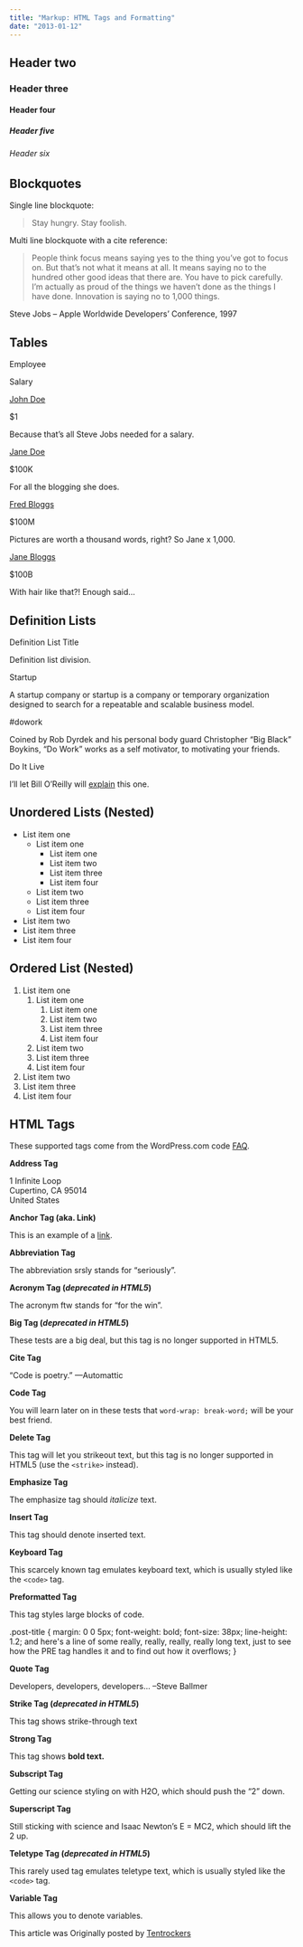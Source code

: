 ```yaml
---
title: "Markup: HTML Tags and Formatting"
date: "2013-01-12"
---
```


## Header two

### Header three

#### Header four

##### Header five

###### Header six

## Blockquotes

Single line blockquote:

> Stay hungry. Stay foolish.

Multi line blockquote with a cite reference:

> People think focus means saying yes to the thing you’ve got to focus on. But that’s not what it means at all. It means saying no to the hundred other good ideas that there are. You have to pick carefully. I’m actually as proud of the things we haven’t done as the things I have done. Innovation is saying no to 1,000 things.

Steve Jobs – Apple Worldwide Developers’ Conference, 1997

## Tables

Employee

Salary

[John Doe](http://example.org/)

$1

Because that’s all Steve Jobs needed for a salary.

[Jane Doe](http://example.org/)

$100K

For all the blogging she does.

[Fred Bloggs](http://example.org/)

$100M

Pictures are worth a thousand words, right? So Jane x 1,000.

[Jane Bloggs](http://example.org/)

$100B

With hair like that?! Enough said…

## Definition Lists

Definition List Title

Definition list division.

Startup

A startup company or startup is a company or temporary organization designed to search for a repeatable and scalable business model.

#dowork

Coined by Rob Dyrdek and his personal body guard Christopher “Big Black” Boykins, “Do Work” works as a self motivator, to motivating your friends.

Do It Live

I’ll let Bill O’Reilly will [explain](https://www.youtube.com/watch?v=O_HyZ5aW76c "We'll Do It Live") this one.

## Unordered Lists (Nested)

- List item one
    - List item one
        - List item one
        - List item two
        - List item three
        - List item four
    - List item two
    - List item three
    - List item four
- List item two
- List item three
- List item four

## Ordered List (Nested)

1. List item one
    1. List item one
        1. List item one
        2. List item two
        3. List item three
        4. List item four
    2. List item two
    3. List item three
    4. List item four
2. List item two
3. List item three
4. List item four

## HTML Tags

These supported tags come from the WordPress.com code [FAQ](https://en.support.wordpress.com/code/ "Code").

**Address Tag**

1 Infinite Loop  
Cupertino, CA 95014  
United States

**Anchor Tag (aka. Link)**

This is an example of a [link](https://apple.com "Apple").

**Abbreviation Tag**

The abbreviation srsly stands for “seriously”.

**Acronym Tag (_deprecated in HTML5_)**

The acronym ftw stands for “for the win”.

**Big Tag **(_deprecated in HTML5_)****

These tests are a big deal, but this tag is no longer supported in HTML5.

**Cite Tag**

“Code is poetry.” —Automattic

**Code Tag**

You will learn later on in these tests that `word-wrap: break-word;` will be your best friend.

**Delete Tag**

This tag will let you strikeout text, but this tag is no longer supported in HTML5 (use the `<strike>` instead).

**Emphasize Tag**

The emphasize tag should _italicize_ text.

**Insert Tag**

This tag should denote inserted text.

**Keyboard Tag**

This scarcely known tag emulates keyboard text, which is usually styled like the `<code>` tag.

**Preformatted Tag**

This tag styles large blocks of code.

.post-title { margin: 0 0 5px; font-weight: bold; font-size: 38px; line-height: 1.2; and here's a line of some really, really, really, really long text, just to see how the PRE tag handles it and to find out how it overflows;
}

**Quote Tag**

Developers, developers, developers… –Steve Ballmer

**Strike Tag **(_deprecated in HTML5_)****

This tag shows strike-through text

**Strong Tag**

This tag shows **bold **text.****

**Subscript Tag**

Getting our science styling on with H2O, which should push the “2” down.

**Superscript Tag**

Still sticking with science and Isaac Newton’s E = MC2, which should lift the 2 up.

**Teletype Tag **(_deprecated in HTML5_)****

This rarely used tag emulates teletype text, which is usually styled like the `<code>` tag.

**Variable Tag**

This allows you to denote variables.

This article was Originally posted by [Tentrockers](https://tentrockers.blogspot.com/)
